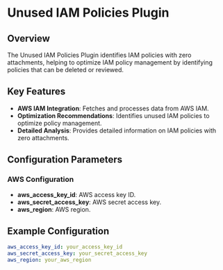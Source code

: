 # Unused IAM Policies Plugin

## Overview

The Unused IAM Policies Plugin identifies IAM policies with zero attachments, helping to optimize IAM policy management by identifying policies that can be deleted or reviewed.

## Key Features

- **AWS IAM Integration**: Fetches and processes data from AWS IAM.
- **Optimization Recommendations**: Identifies unused IAM policies to optimize policy management.
- **Detailed Analysis**: Provides detailed information on IAM policies with zero attachments.

## Configuration Parameters

### AWS Configuration

- **aws_access_key_id**: AWS access key ID.
- **aws_secret_access_key**: AWS secret access key.
- **aws_region**: AWS region.

## Example Configuration

```yaml
aws_access_key_id: your_access_key_id
aws_secret_access_key: your_secret_access_key
aws_region: your_aws_region
```